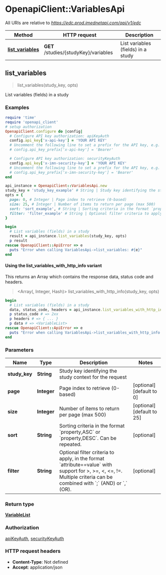 # OpenapiClient::VariablesApi

All URIs are relative to *https://edc.prod.imednetapi.com/api/v1/edc*

| Method | HTTP request | Description |
| ------ | ------------ | ----------- |
| [**list_variables**](VariablesApi.md#list_variables) | **GET** /studies/{studyKey}/variables | List variables (fields) in a study |


## list_variables

> <VariableList> list_variables(study_key, opts)

List variables (fields) in a study

### Examples

```ruby
require 'time'
require 'openapi_client'
# setup authorization
OpenapiClient.configure do |config|
  # Configure API key authorization: apiKeyAuth
  config.api_key['x-api-key'] = 'YOUR API KEY'
  # Uncomment the following line to set a prefix for the API key, e.g. 'Bearer' (defaults to nil)
  # config.api_key_prefix['x-api-key'] = 'Bearer'

  # Configure API key authorization: securityKeyAuth
  config.api_key['x-imn-security-key'] = 'YOUR API KEY'
  # Uncomment the following line to set a prefix for the API key, e.g. 'Bearer' (defaults to nil)
  # config.api_key_prefix['x-imn-security-key'] = 'Bearer'
end

api_instance = OpenapiClient::VariablesApi.new
study_key = 'study_key_example' # String | Study key identifying the study context for the request
opts = {
  page: 0, # Integer | Page index to retrieve (0-based)
  size: 25, # Integer | Number of items to return per page (max 500)
  sort: 'sort_example', # String | Sorting criteria in the format `property,ASC` or `property,DESC`. Can be repeated.
  filter: 'filter_example' # String | Optional filter criteria to apply, in the format `attribute==value` with support for >, >=, <, <=, !=. Multiple criteria can be combined with `;` (AND) or `,` (OR).
}

begin
  # List variables (fields) in a study
  result = api_instance.list_variables(study_key, opts)
  p result
rescue OpenapiClient::ApiError => e
  puts "Error when calling VariablesApi->list_variables: #{e}"
end
```

#### Using the list_variables_with_http_info variant

This returns an Array which contains the response data, status code and headers.

> <Array(<VariableList>, Integer, Hash)> list_variables_with_http_info(study_key, opts)

```ruby
begin
  # List variables (fields) in a study
  data, status_code, headers = api_instance.list_variables_with_http_info(study_key, opts)
  p status_code # => 2xx
  p headers # => { ... }
  p data # => <VariableList>
rescue OpenapiClient::ApiError => e
  puts "Error when calling VariablesApi->list_variables_with_http_info: #{e}"
end
```

### Parameters

| Name | Type | Description | Notes |
| ---- | ---- | ----------- | ----- |
| **study_key** | **String** | Study key identifying the study context for the request |  |
| **page** | **Integer** | Page index to retrieve (0-based) | [optional][default to 0] |
| **size** | **Integer** | Number of items to return per page (max 500) | [optional][default to 25] |
| **sort** | **String** | Sorting criteria in the format &#x60;property,ASC&#x60; or &#x60;property,DESC&#x60;. Can be repeated. | [optional] |
| **filter** | **String** | Optional filter criteria to apply, in the format &#x60;attribute&#x3D;&#x3D;value&#x60; with support for &gt;, &gt;&#x3D;, &lt;, &lt;&#x3D;, !&#x3D;. Multiple criteria can be combined with &#x60;;&#x60; (AND) or &#x60;,&#x60; (OR). | [optional] |

### Return type

[**VariableList**](VariableList.md)

### Authorization

[apiKeyAuth](../README.md#apiKeyAuth), [securityKeyAuth](../README.md#securityKeyAuth)

### HTTP request headers

- **Content-Type**: Not defined
- **Accept**: application/json

